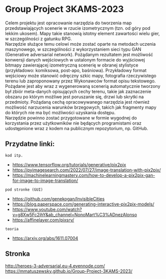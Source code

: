 # Group Project 3KAMS-2023

Celem projektu jest opracowanie narzędzia do tworzenia map przedstawiających scenerie w rzucie izometrycznym (tzn. od góry pod lekkim ukosem).
Mapy takie stanowią istotny element zawartości wielu gier, w szczególności z gatunku RPG.  <br>
Narzędzie służące temu celowi może zostać oparte na metodach uczenia maszynowego, w szczególności z wykorzystaniem sieci typu GAN (Generative adversarial network).
Pożądanym rezultatem jest możliwość konwersji danych wejściowych w ustalonym formacie do wyjściowej bitmapy zawierającej izometryczną scenerię w obranej stylistyce (przykładowo: komiksowa, post-apo, baśniowa). Przykładowy format wejściowy może stanowić odręczny szkic mapy, fotografia rzeczywistego terenu lub zaproponowany przez Wykonawców format opisu tekstowego.  <br>
Pożądane jest aby wraz z wygenerowaną scenerią automatycznie tworzony był zbiór meta-danych opisujących cechy terenu, takie jak zaznaczenie obszaru po którym możliwe jest poruszanie się, drzwi lub skrytki na przedmioty. Pożądaną cechą opracowywanego narzędzia jest również możliwość narzucenia warunków brzegowych, takich jak fragmenty mapy do których nie ma być możliwości uzyskania dostępu.  <br>
Narzędzie powinno zostać przygotowane w formie wygodnej do korzystania przez użytkowników nie będących programistami oraz udostępnione wraz z kodem na publicznym repozytorium, np. GitHub.

## Przydatne linki:

`kod itp.`
 - https://www.tensorflow.org/tutorials/generative/pix2pix
 - https://pyimagesearch.com/2022/07/27/image-translation-with-pix2pix/
 - https://machinelearningmastery.com/how-to-develop-a-pix2pix-gan-for-image-to-image-translation/
 
 `pod stronke (GUI)`
 - https://github.com/genekogan/InvisibleCities
 - https://blog.paperspace.com/generating-interactive-pix2pix-models/
 - https://www.youtube.com/watch?v=g8Xw5Fc2ihY&ab_channel=NonoMart%C3%ADnezAlonso
 - https://affinelayer.com/pixsrv/
 
 `teoria`
 - https://arxiv.org/abs/1611.07004


## Stronka
http://heroes-3-adversarial.eu-4.evennode.com/
https://mmatuszewsky.github.io/Group-Project-3KAMS-2023/
 

